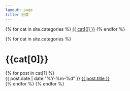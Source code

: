 ```yaml
---
layout: page
title: 分类
---
```

<div class="page-category">
{% for cat in site.categories %}
<a href="category.html#{{ cat[0] }}">{{ cat[0] }}</a>
{% endfor %}
</div>


{% for cat in site.categories %}
<h1 class="category-name" id="{{cat[0]}}" name="{{cat[0]}}">{{cat[0]}}</h1>
{% for post in cat[1] %}
<div class="article">
<span class="datetime">{{ post.date | date:"%Y-%m-%d" }} </span>
<a href="{{ post.url }}" rel="nofollow">{{ post.title }}</a>
</div>
{% endfor %}
{% endfor %}
